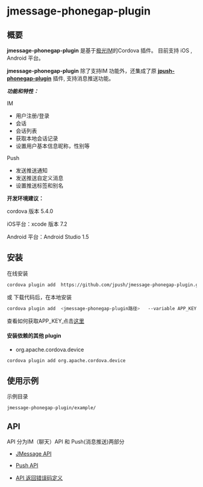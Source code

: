 
# jmessage-phonegap-plugin

## 概要

**jmessage-phonegap-plugin** 是基于[极光IM](http://docs.jpush.io/guideline/jmessage_guide/)的Cordova 插件。 目前支持 iOS , Android 平台。

**jmessage-phonegap-plugin**  除了支持IM 功能外，还集成了原 [**jpush-phonegap-plugin**](https://github.com/jpush/jpush-phonegap-plugin) 插件,  支持消息推送功能。




***功能和特性：***

IM
+ 用户注册/登录
+ 会话
+ 会话列表
+ 获取本地会话记录
+ 设置用户基本信息昵称，性别等

Push
+ 发送推送通知
+ 发送推送自定义消息
+ 设置推送标签和别名



**开发环境建议：**


cordova 版本 5.4.0 

iOS平台：xcode 版本 7.2

Android 平台：Android Studio 1.5





## 安装

在线安装

```sh
cordova plugin add  https://github.com/jpush/jmessage-phonegap-plugin.git --variable APP_KEY="<your app key>"
```

或 下载代码后，在本地安装

```sh
cordova plugin add  <jmessage-phonegap-plugin路径>   --variable APP_KEY="<your app key>"
```



查看如何获取APP_KEY,点击[这里](http://docs.jpush.io/guideline/statistical_report/)




#### 安装依赖的其他 plugin

+ org.apache.cordova.device

```sh
cordova plugin add org.apache.cordova.device
```



## 使用示例

示例目录

`jmessage-phonegap-plugin/example/`





## API 

API 分为IM（聊天）API 和  Push(消息推送)两部分

+ [JMessage API](doc/JMessage_API.md)

+ [Push API](doc/JPush_API.md)

+ [API 返回错误码定义](http://docs.jpush.io/client/im_errorcode/)








